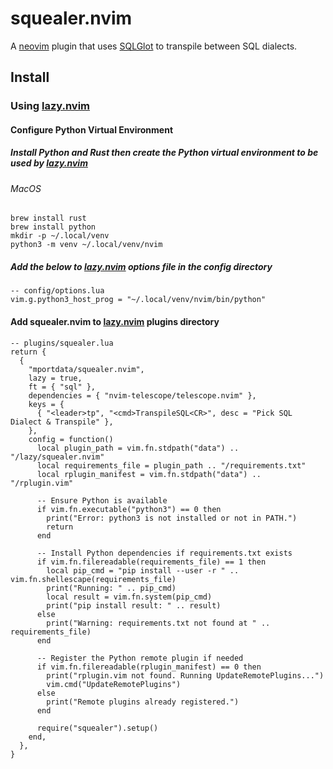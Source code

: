 # squealer.nvim

A [neovim](https://github.com/neovim/neovim) plugin that uses [SQLGlot](https://github.com/tobymao/sqlglot) to transpile between SQL dialects.

## Install

### Using [lazy.nvim](https://github.com/folke/lazy.nvim)

#### Configure Python Virtual Environment

##### Install Python and Rust then create the Python virtual environment to be used by [lazy.nvim](https://github.com/folke/lazy.nvim)

###### MacOS
```
brew install rust
brew install python
mkdir -p ~/.local/venv
python3 -m venv ~/.local/venv/nvim
```
##### Add the below to [lazy.nvim](https://github.com/folke/lazy.nvim) options file in the config directory
```
-- config/options.lua
vim.g.python3_host_prog = "~/.local/venv/nvim/bin/python"
```

#### Add squealer.nvim to [lazy.nvim](https://github.com/folke/lazy.nvim) plugins directory
```
-- plugins/squealer.lua
return {
  {
    "mportdata/squealer.nvim",
    lazy = true,
    ft = { "sql" },
    dependencies = { "nvim-telescope/telescope.nvim" },
    keys = {
      { "<leader>tp", "<cmd>TranspileSQL<CR>", desc = "Pick SQL Dialect & Transpile" },
    },
    config = function()
      local plugin_path = vim.fn.stdpath("data") .. "/lazy/squealer.nvim"
      local requirements_file = plugin_path .. "/requirements.txt"
      local rplugin_manifest = vim.fn.stdpath("data") .. "/rplugin.vim"

      -- Ensure Python is available
      if vim.fn.executable("python3") == 0 then
        print("Error: python3 is not installed or not in PATH.")
        return
      end

      -- Install Python dependencies if requirements.txt exists
      if vim.fn.filereadable(requirements_file) == 1 then
        local pip_cmd = "pip install --user -r " .. vim.fn.shellescape(requirements_file)
        print("Running: " .. pip_cmd)
        local result = vim.fn.system(pip_cmd)
        print("pip install result: " .. result)
      else
        print("Warning: requirements.txt not found at " .. requirements_file)
      end

      -- Register the Python remote plugin if needed
      if vim.fn.filereadable(rplugin_manifest) == 0 then
        print("rplugin.vim not found. Running UpdateRemotePlugins...")
        vim.cmd("UpdateRemotePlugins")
      else
        print("Remote plugins already registered.")
      end

      require("squealer").setup()
    end,
  },
}
```
